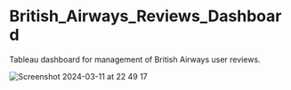 # British_Airways_Reviews_Dashboard

Tableau dashboard for management of British Airways user reviews.

![Screenshot 2024-03-11 at 22 49 17](https://github.com/ferrigo/Britsh_Airways_Reviews_Dashboard/assets/90803914/48379833-fc41-4919-ada2-d981c580e39b)

